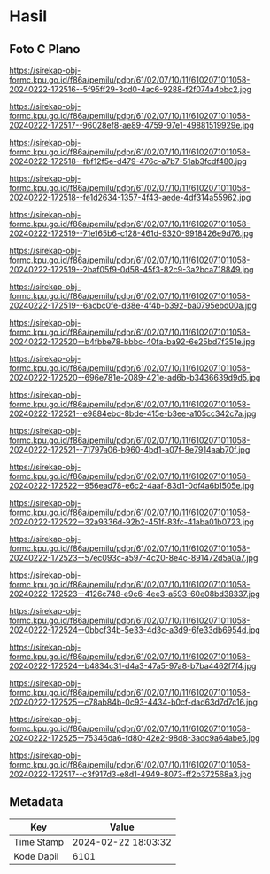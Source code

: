 # Hasil

## Foto C Plano

https://sirekap-obj-formc.kpu.go.id/f86a/pemilu/pdpr/61/02/07/10/11/6102071011058-20240222-172516--5f95ff29-3cd0-4ac6-9288-f2f074a4bbc2.jpg

https://sirekap-obj-formc.kpu.go.id/f86a/pemilu/pdpr/61/02/07/10/11/6102071011058-20240222-172517--96028ef8-ae89-4759-97e1-49881519929e.jpg

https://sirekap-obj-formc.kpu.go.id/f86a/pemilu/pdpr/61/02/07/10/11/6102071011058-20240222-172518--fbf12f5e-d479-476c-a7b7-51ab3fcdf480.jpg

https://sirekap-obj-formc.kpu.go.id/f86a/pemilu/pdpr/61/02/07/10/11/6102071011058-20240222-172518--fe1d2634-1357-4f43-aede-4df314a55962.jpg

https://sirekap-obj-formc.kpu.go.id/f86a/pemilu/pdpr/61/02/07/10/11/6102071011058-20240222-172519--71e165b6-c128-461d-9320-9918426e9d76.jpg

https://sirekap-obj-formc.kpu.go.id/f86a/pemilu/pdpr/61/02/07/10/11/6102071011058-20240222-172519--2baf05f9-0d58-45f3-82c9-3a2bca718849.jpg

https://sirekap-obj-formc.kpu.go.id/f86a/pemilu/pdpr/61/02/07/10/11/6102071011058-20240222-172519--6acbc0fe-d38e-4f4b-b392-ba0795ebd00a.jpg

https://sirekap-obj-formc.kpu.go.id/f86a/pemilu/pdpr/61/02/07/10/11/6102071011058-20240222-172520--b4fbbe78-bbbc-40fa-ba92-6e25bd7f351e.jpg

https://sirekap-obj-formc.kpu.go.id/f86a/pemilu/pdpr/61/02/07/10/11/6102071011058-20240222-172520--696e781e-2089-421e-ad6b-b3436639d9d5.jpg

https://sirekap-obj-formc.kpu.go.id/f86a/pemilu/pdpr/61/02/07/10/11/6102071011058-20240222-172521--e9884ebd-8bde-415e-b3ee-a105cc342c7a.jpg

https://sirekap-obj-formc.kpu.go.id/f86a/pemilu/pdpr/61/02/07/10/11/6102071011058-20240222-172521--71797a06-b960-4bd1-a07f-8e7914aab70f.jpg

https://sirekap-obj-formc.kpu.go.id/f86a/pemilu/pdpr/61/02/07/10/11/6102071011058-20240222-172522--956ead78-e6c2-4aaf-83d1-0df4a6b1505e.jpg

https://sirekap-obj-formc.kpu.go.id/f86a/pemilu/pdpr/61/02/07/10/11/6102071011058-20240222-172522--32a9336d-92b2-451f-83fc-41aba01b0723.jpg

https://sirekap-obj-formc.kpu.go.id/f86a/pemilu/pdpr/61/02/07/10/11/6102071011058-20240222-172523--57ec093c-a597-4c20-8e4c-891472d5a0a7.jpg

https://sirekap-obj-formc.kpu.go.id/f86a/pemilu/pdpr/61/02/07/10/11/6102071011058-20240222-172523--4126c748-e9c6-4ee3-a593-60e08bd38337.jpg

https://sirekap-obj-formc.kpu.go.id/f86a/pemilu/pdpr/61/02/07/10/11/6102071011058-20240222-172524--0bbcf34b-5e33-4d3c-a3d9-6fe33db6954d.jpg

https://sirekap-obj-formc.kpu.go.id/f86a/pemilu/pdpr/61/02/07/10/11/6102071011058-20240222-172524--b4834c31-d4a3-47a5-97a8-b7ba4462f7f4.jpg

https://sirekap-obj-formc.kpu.go.id/f86a/pemilu/pdpr/61/02/07/10/11/6102071011058-20240222-172525--c78ab84b-0c93-4434-b0cf-dad63d7d7c16.jpg

https://sirekap-obj-formc.kpu.go.id/f86a/pemilu/pdpr/61/02/07/10/11/6102071011058-20240222-172525--75346da6-fd80-42e2-98d8-3adc9a64abe5.jpg

https://sirekap-obj-formc.kpu.go.id/f86a/pemilu/pdpr/61/02/07/10/11/6102071011058-20240222-172517--c3f917d3-e8d1-4949-8073-ff2b372568a3.jpg


## Metadata

| Key        | Value               |
| ---------- | ------------------- |
| Time Stamp | 2024-02-22 18:03:32 |
| Kode Dapil | 6101                |



